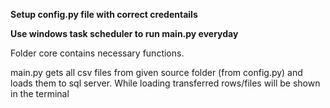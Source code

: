 **Setup config.py file with correct credentails**

**Use windows task scheduler to run main.py everyday**

Folder core contains necessary functions.

main.py gets all csv files from given source folder (from config.py) and loads them to sql server.
While loading transferred rows/files will be shown in the terminal
